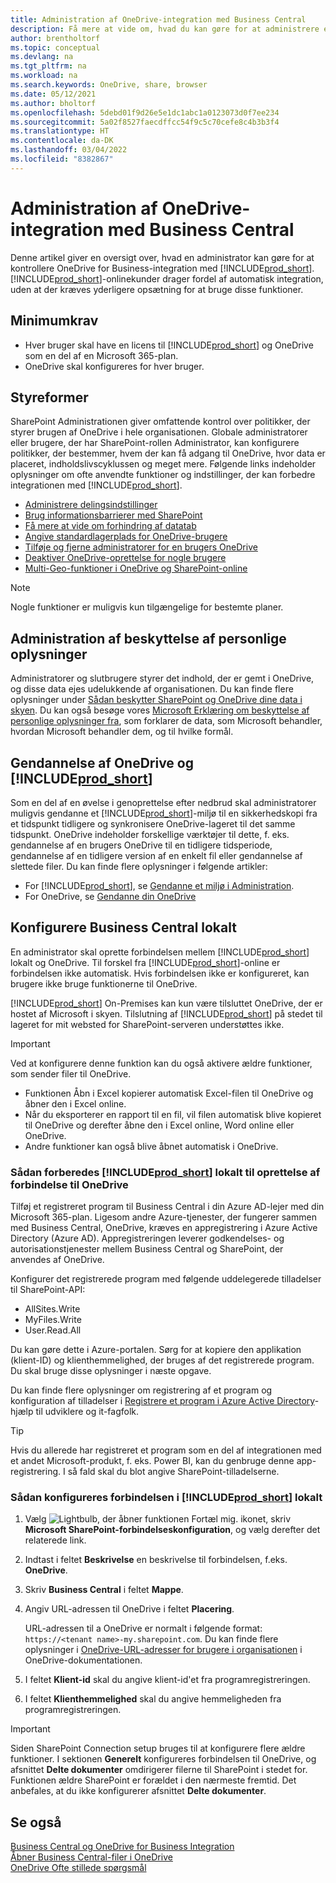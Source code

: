 ```yaml
---
title: Administration af OneDrive-integration med Business Central
description: Få mere at vide om, hvad du kan gøre for at administrere en integration mellem Business Central og OneDrive for Business.
author: brentholtorf
ms.topic: conceptual
ms.devlang: na
ms.tgt_pltfrm: na
ms.workload: na
ms.search.keywords: OneDrive, share, browser
ms.date: 05/12/2021
ms.author: bholtorf
ms.openlocfilehash: 5debd01f9d26e5e1dc1abc1a0123073d0f7ee234
ms.sourcegitcommit: 5a02f8527faecdffcc54f9c5c70cefe8c4b3b3f4
ms.translationtype: HT
ms.contentlocale: da-DK
ms.lasthandoff: 03/04/2022
ms.locfileid: "8382867"
---
```

# <a name="managing-onedrive-integration-with-business-central"></a>Administration af OneDrive-integration med Business Central 
Denne artikel giver en oversigt over, hvad en administrator kan gøre for at kontrollere OneDrive for Business-integration med [!INCLUDE[prod_short](includes/prod_short.md)]. [!INCLUDE[prod_short](includes/prod_short.md)]-onlinekunder drager fordel af automatisk integration, uden at der kræves yderligere opsætning for at bruge disse funktioner. 

## <a name="minimum-requirements"></a>Minimumkrav

* Hver bruger skal have en licens til [!INCLUDE[prod_short](includes/prod_short.md)] og OneDrive som en del af en Microsoft 365-plan.
* OneDrive skal konfigureres for hver bruger.

## <a name="governance"></a>Styreformer
SharePoint Administrationen giver omfattende kontrol over politikker, der styrer brugen af OneDrive i hele organisationen. Globale administratorer eller brugere, der har SharePoint-rollen Administrator, kan konfigurere politikker, der bestemmer, hvem der kan få adgang til OneDrive, hvor data er placeret, indholdslivscyklussen og meget mere. Følgende links indeholder oplysninger om ofte anvendte funktioner og indstillinger, der kan forbedre integrationen med [!INCLUDE[prod_short](includes/prod_short.md)]. 

* [Administrere delingsindstillinger](/sharepoint/turn-external-sharing-on-or-off)
* [Brug informationsbarrierer med SharePoint](/sharepoint/information-barriers)
* [Få mere at vide om forhindring af datatab](/microsoft-365/compliance/dlp-learn-about-dlp)
* [Angive standardlagerplads for OneDrive-brugere](/onedrive/set-default-storage-space)
* [Tilføje og fjerne administratorer for en brugers OneDrive](/sharepoint/manage-user-profiles#add-and-remove-admins-for-a-users-onedrive)
* [Deaktiver OneDrive-oprettelse for nogle brugere](/sharepoint/manage-user-profiles#disable-onedrive-creation-for-some-users)
* [Multi-Geo-funktioner i OneDrive og SharePoint-online](/microsoft-365/enterprise/multi-geo-capabilities-in-onedrive-and-sharepoint-online-in-microsoft-365)

> [!NOTE]
> Nogle funktioner er muligvis kun tilgængelige for bestemte planer.

## <a name="managing-privacy"></a>Administration af beskyttelse af personlige oplysninger
Administratorer og slutbrugere styrer det indhold, der er gemt i OneDrive, og disse data ejes udelukkende af organisationen. Du kan finde flere oplysninger under [Sådan beskytter SharePoint og OneDrive dine data i skyen](/sharepoint/safeguarding-your-data). Du kan også besøge vores [Microsoft Erklæring om beskyttelse af personlige oplysninger fra](https://privacy.microsoft.com/en-us/privacystatement), som forklarer de data, som Microsoft behandler, hvordan Microsoft behandler dem, og til hvilke formål.

## <a name="restoring-onedrive-and-prod_short"></a>Gendannelse af OneDrive og [!INCLUDE[prod_short](includes/prod_short.md)]
Som en del af en øvelse i genoprettelse efter nedbrud skal administratorer muligvis gendanne et [!INCLUDE[prod_short](includes/prod_short.md)]-miljø til en sikkerhedskopi fra et tidspunkt tidligere og synkronisere OneDrive-lageret til det samme tidspunkt. OneDrive indeholder forskellige værktøjer til dette, f. eks. gendannelse af en brugers OneDrive til en tidligere tidsperiode, gendannelse af en tidligere version af en enkelt fil eller gendannelse af slettede filer. Du kan finde flere oplysninger i følgende artikler:

* For [!INCLUDE[prod_short](includes/prod_short.md)], se [Gendanne et miljø i Administration](/dynamics365/business-central/dev-itpro/administration/tenant-admin-center-backup-restore).
* For OneDrive, se [Gendanne din OneDrive](https://support.microsoft.com/en-us/office/restore-your-onedrive-fa231298-759d-41cf-bcd0-25ac53eb8a15?ui=en-us&rs=en-us&ad=us)

## <a name="configuring-business-central-on-premises"></a>Konfigurere Business Central lokalt

En administrator skal oprette forbindelsen mellem [!INCLUDE[prod_short](includes/prod_short.md)] lokalt og OneDrive. Til forskel fra [!INCLUDE[prod_short](includes/prod_short.md)]-online er forbindelsen ikke automatisk. Hvis forbindelsen ikke er konfigureret, kan brugere ikke bruge funktionerne til OneDrive. 

[!INCLUDE[prod_short](includes/prod_short.md)] On-Premises kan kun være tilsluttet OneDrive, der er hostet af Microsoft i skyen. Tilslutning af [!INCLUDE[prod_short](includes/prod_short.md)] på stedet til lageret for mit websted for SharePoint-serveren understøttes ikke.

> [!IMPORTANT]
> Ved at konfigurere denne funktion kan du også aktivere ældre funktioner, som sender filer til OneDrive.  
>
>* Funktionen Åbn i Excel kopierer automatisk Excel-filen til OneDrive og åbner den i Excel online. 
>* Når du eksporterer en rapport til en fil, vil filen automatisk blive kopieret til OneDrive og derefter åbne den i Excel online, Word online eller OneDrive. 
>* Andre funktioner kan også blive åbnet automatisk i OneDrive.

### <a name="to-prepare-prod_short-on-premises-for-connecting-to-onedrive"></a>Sådan forberedes [!INCLUDE[prod_short](includes/prod_short.md)] lokalt til oprettelse af forbindelse til OneDrive

<!-- 
1. For the best experience Configure Azure Active Directory (AD) authentication.

   For more information, see [Authenticating Business Central Users with Azure Active Directory](/dynamics365/business-central/dev-itpro/administration/authenticating-users-with-azure-active-directory)-->

Tilføj et registreret program til Business Central i din Azure AD-lejer med din Microsoft 365-plan. Ligesom andre Azure-tjenester, der fungerer sammen med Business Central, OneDrive, kræves en appregistrering i Azure Active Directory (Azure AD). Appregistreringen leverer godkendelses- og autorisationstjenester mellem Business Central og SharePoint, der anvendes af OneDrive.

Konfigurer det registrerede program med følgende uddelegerede tilladelser til SharePoint-API:

- AllSites.Write
- MyFiles.Write
- User.Read.All 

Du kan gøre dette i Azure-portalen. Sørg for at kopiere den applikation (klient-ID) og klienthemmelighed, der bruges af det registrerede program. Du skal bruge disse oplysninger i næste opgave.

Du kan finde flere oplysninger om registrering af et program og konfiguration af tilladelser i [Registrere et program i Azure Active Directory](/dynamics365/business-central/dev-itpro/administration/register-app-azure#register-an-application-in-azure-active-directory)-hjælp til udviklere og it-fagfolk.

> [!TIP]
> Hvis du allerede har registreret et program som en del af integrationen med et andet Microsoft-produkt, f. eks. Power BI, kan du genbruge denne app-registrering. I så fald skal du blot angive SharePoint-tilladelserne.

### <a name="to-set-up-the-connection-in-prod_short-on-premises"></a>Sådan konfigureres forbindelsen i [!INCLUDE[prod_short](includes/prod_short.md)] lokalt

<!--
> [!NOTE]
> This requires the following types of authentication credentials:
>
> * Windows
> * NavUserPassword
> * Azure Active Directory
-->
1. Vælg ![Lightbulb, der åbner funktionen Fortæl mig.](media/ui-search/search_small.png "Fortæl mig, hvad du vil foretage dig") ikonet, skriv **Microsoft SharePoint-forbindelseskonfiguration**, og vælg derefter det relaterede link.
2. Indtast i feltet **Beskrivelse** en beskrivelse til forbindelsen, f.eks. **OneDrive**.
3. Skriv **Business Central** i feltet **Mappe**.
4. Angiv URL-adressen til OneDrive i feltet **Placering**.

    URL-adressen til a OneDrive er normalt i følgende format: `https://<tenant name>-my.sharepoint.com`. Du kan finde flere oplysninger i [OneDrive-URL-adresser for brugere i organisationen](/onedrive/list-onedrive-urls) i OneDrive-dokumentationen.
5. I feltet **Klient-id** skal du angive klient-id'et fra programregistreringen.
6. I feltet **Klienthemmelighed** skal du angive hemmeligheden fra programregistreringen. 
   <!-- 
   For information about how to find the URLs, see the following:
   * [How to find your SharePoint server URL]
   * [How to find your OneDrive URL]-->

> [!IMPORTANT]
> Siden SharePoint Connection setup bruges til at konfigurere flere ældre funktioner. I sektionen **Generelt** konfigureres forbindelsen til OneDrive, og afsnittet **Delte dokumenter** omdirigerer filerne til SharePoint i stedet for. Funktionen ældre SharePoint er forældet i den nærmeste fremtid. Det anbefales, at du ikke konfigurerer afsnittet **Delte dokumenter**.

## <a name="see-also"></a>Se også
[Business Central og OneDrive for Business Integration](across-onedrive-overview.md)  
[Åbner Business Central-filer i OneDrive](across-share-onedrive.md)  
[OneDrive Ofte stillede spørgsmål](admin-onedrive-faq.md)

